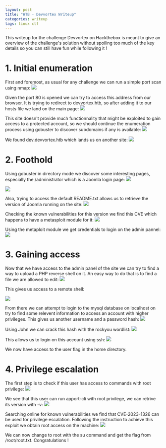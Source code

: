 ```yaml
---
layout: post
title: "HTB - Devvortex Writeup"
categories: writeup
tags: linux ctf
---
```


This writeup for the challenge Devvortex on Hackthebox is meant to give an overview of the challenge's solution without spoiling too much of the key details so you can still have fun while following it !

# 1. Initial enumeration
First and foremost, as usual for any challenge we can run a simple port scan using nmap:
![](/assets/writeups/Devvortex/Selection_146.png)

Given the port 80 is opened we can try to access this address from our browser. It is trying to redirect to devvortex.htb, so after adding it to our hosts file we land on the main page:
![](/assets/writeups/Devvortex/Selection_147.png)

This site doesn't provide much functionnality that might be exploited to gain access to a protected account, so we should continue the enumeration process using gobuster to discover subdomains if any is available:
![](/assets/writeups/Devvortex/Selection_114.png)

We found dev.devvortex.htb which lands us on another site:
![](/assets/writeups/Devvortex/Selection_112.png)

# 2. Foothold
Using gobuster in directory mode we discover some interesting pages, especially the /administrator which is a Joomla login page:
![](/assets/writeups/Devvortex/Selection_148.png)

![](/assets/writeups/Devvortex/Selection_149.png)

Also, trying to access the default README.txt allows us to retrieve the version of Joomla running on the site:
![](/assets/writeups/Devvortex/Selection_150.png)

Checking the known vulnerabilities for this version we find this CVE which happens to have a metasploit module for it:
![](/assets/writeups/Devvortex/Selection_118.png)

Using the metaploit module we get credentials to login on the admin pannel:
![](/assets/writeups/Devvortex/Selection_119.png)


# 3. Gaining access
Now that we have access to the admin panel of the site we can try to find a way to upload a PHP reverse shell on it. An easy way to do that is to find a file we are allowed to edit:
![](/assets/writeups/Devvortex/Selection_130.png)

This gives us access to a remote shell:

![](/assets/writeups/Devvortex/Selection_131.png)

From there we can attempt to login to the mysql database on localhost on try to find some relevent information to access an account with higher privileges. This gives us another username and a password hash:
![](/assets/writeups/Devvortex/Selection_135.png)

Using John we can crack this hash with the rockyou wordlist:
![](/assets/writeups/Devvortex/Selection_137.png)

This allows us to login on this account using ssh:
![](/assets/writeups/Devvortex/Selection_138.png)

We now have access to the user flag in the home directory.


# 4. Privilege escalation
The first step is to check if this user has access to commands with root privilege:
![](/assets/writeups/Devvortex/Selection_140.png)

We see that this user can run apport-cli with root privilege, we can retrive its version with -v:
![](/assets/writeups/Devvortex/Selection_142.png)

Searching online for known vulnerabilities we find that CVE-2023-1326 can be used for privilege escalation. Following the instruction to achieve this exploit we obtain root access on the machine:
![](/assets/writeups/Devvortex/Selection_145.png)

We can now change to root with the su command and get the flag from /root/root.txt.
Congratulations !